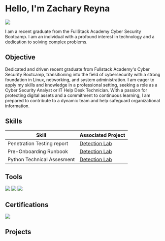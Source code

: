 # Hello, I'm Zachary Reyna
<a href="https://www.linkedin.com/in/zachary-reyna-3a4952311/"><img src="https://img.shields.io/badge/-LinkedIn-0072b1?&style=for-the-badge&logo=linkedin&logoColor=white" /></a>

I am a recent graduate from the FullStack Academy Cyber Security Bootcamp. I am an individual with a profound interest in technology and a dedication to solving complex problems. 

## Objective

Dedicated and driven recent graduate from Fullstack Academy's Cyber Security Bootcamp, transitioning into the field of cybersecurity with a strong foundation in Linux, networking, and system administration. I am eager to apply my skills and knowledge in a professional setting, seeking a role as a Cyber Security Analyst or IT Help Desk Technician. With a passion for protecting digital assets and a commitment to continuous learning, I am prepared to contribute to a dynamic team and help safeguard organizational information.

## Skills

| Skill                                         | Associated Project         |
|-----------------------------------------------|----------------------------|
| Penetration Testing report                    | <a href="https://drive.google.com/file/d/1xQJDed3XnJJCj4DRsLN-woS5ddVrmyAx/view?usp=share_link">Detection Lab</a>|
| Pre-Onboarding Runbook                        | <a href="https://drive.google.com/file/d/12cuH_LchHclbozR63YXDcWnPm4SJjnIO/view?usp=share_link">Detection Lab</a>|
| Python Technical Assesment                    | <a href="https://drive.google.com/file/d/1vLbYGRA_9DT_IqxKUNToDrfbW_n9yMXF/view?usp=share_link">Detection Lab</a>|

## Tools

<div>
    <img src="https://img.shields.io/badge/-Linux-FCC624?style=for-the-badge&logo=linux&logoColor=black" />
    <img src="https://img.shields.io/badge/-Wireshark-1679A7?&style=for-the-badge&logo=Wireshark&logoColor=white" />
    <img src="https://img.shields.io/badge/-Python-3776AB?style=for-the-badge&logo=python&logoColor=white" />
</div>

## Certifications
<div>
<img src="https://img.shields.io/badge/-Security%2B-FF0000?&style=for-the-badge&logo=CompTIA&logoColor=white" />
</div>

## Projects

